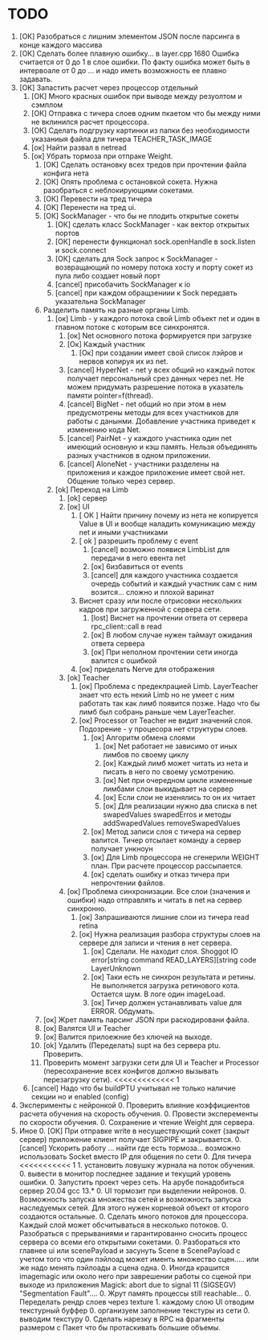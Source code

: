 # TODO

1. [ОК] Разобраться с лишним элементом JSON после парсинга в конце каждого массива
2. [ОК] Сделать более плавную ошибку... в layer.cpp 1680 Ошибка считается от 0 до 1 в слое ошибки. 
   По факту ошибка может быть в интервоале от 0 до ... и надо иметь возможность ее плавно задавать.
3. [OK] Запастить расчет через процессор отдельный
    1. [ОК] Много красных ошибок при выводе между резуолтом и сэмплом
    0. [ОК] Отправка с тичера слоев одним пкаетом что бы между ними не вклинился расчет процессора.
    0. [ОК] Сделать подгрузку картинки из папки без необходимости указаниыя файла для тичера TEACHER_TASK_IMAGE
    0. [ок] Найти развал в netread
    0. [ок] Убрать тормоза при отпраке Weight.
        1. [OK] Сделать остановку всех тредов при прочтении файла конфига нета
        0. [ОК] Опять проблема с остановкой сокета. Нужна разобраться с неблокирующими сокетами.
        0. [ОК] Перевести на тред тичера
        0. [OK] Перенести на тред ui.
        0. [ОК] SockManager - что бы не плодить открытые сокеты
            1. [ОК] сделать класс SockManager - как вектор открытых портов
            0. [ОК] перенести функционал sock.openHandle в sock.listen и sock.connect
            0. [ОК] сделать для Sock запрос к SockManager - возвращающий по номеру 
               потока хосту и порту сокет из пула либо создает новый порт
            0. [cancel] присобачить SockManager к io
            0. [cancel] при каждом обращзениии к Sock передавть указательна SockManager
        0. Разделить память на разные органы Limb.
            1. [ок] Limb - у каждого потока свой Limb объект net и один в главном потоке с которым все синхронятся.
                1. [ок] Net основного потока формируется при загрузке
                0. [Ок] Каждый участник 
                    1. [Ок] при создании имеет свой список лэйров и нервов копируя их из net.
                0. [cancel] HyperNet - net у всех общий но каждый поток получает персональный срез данных через net. 
                   Не можем придумать разрешение потока в указатель памяти pointer=f(thread).
                0. [cancel] BigNet - net общий но при этом в нем предусмотрены методы для всех участников для работы с данынми. 
                   Добавление участника приведет к изменению кода Net.
                0. [cancel] PairNet - у каждого участника один net имеющий основную и кэш память.
                   Нельзя объединять разных участников в одном приложении.
                0. [cancel] AloneNet - участники разделены на приложения и каждое приложение имеет свой нет.
                   Общение только через сервер.
            0. [ok] Переход на Limb 
                1. [оk] сервер
                0. [ок] UI
                    1. [ ОК ] Найти причину почему из нета не копируется Value в UI и вообще наладить комуникацию между net и иными участниками
                    0. [ ok ] разрешить проблему с event
                        1. [cancel] возможно появися LimbList для передачи в него евента net
                        0. [ок] 6избавиться от events
                        0. [cancel] для каждого участника создается очередь событий и каждый участник сам с ним возится... сложно и плохой варинат
                    0. Виснет сразу или после отрисовки нескольких кадров при загруженной с сервера сети.
                        1. [lost] Виснет на прочтении ответа от сервера rpc_client::call в read
                        0. [ок] В любом случае нужен таймаут ожидания ответа сервера
                        0. [ок] При неполном прочтении сети иногда валится с ошибкой
                    0. [ок] приделать Nerve для отображения
                0. [ok] Teacher
                    1. [ок] Проблема с предеклрацией Limb. LayerTeacher знает что есть некий Limb но не умеет с ним работать так как лимб появится позже. Надо что бы лимб был собрань раньше чем LayerTeacher.
                    0. [ок] Processor от Teacher не видит значений слоя. Подозрение - у процесора нет структуры слоев.
                        1. [ок] Алгоритм обмена слоями
                            1. [ок] Net работает не зависимо от иных лимбов по своему циклу
                            0. [ок] Каждый лимб может читать из нета и писать в него по своему усмотрению.
                            0. [ок] Net при очередном цикле измененные лимбами слои выкидывает на сервер
                            0. [ок] Если слои не изенялись то он их читает
                            0. [ок] Для реализации нужно два списка в net swapedValues swapedErros и методы addSwapedValues removeSwapedValues
                        0. [ок] Метод записи слоя с тичера на сервер валится. Тичер отсылает команду а сервер получает ункноун
                        0. [ок] Для Limb процессора не сгенерили WEIGHT план. При расчете процессор рассыпается.
                        0. [ок] сделать ошибку и отказ тичера при непрочтении файлов.
                0. [ок] Проблема синхронизации. Все слои (значения и ошибки) надо отправлять и читать в net на сервер синхронно.
                    1. [ок] Запрашиваются лишние слои из тичера read retina
                    0. [ок] Нужна реализация разбора структуры слоев на сервере для записи и чтения в нет сервера.
                        1. [ок] Сделали.  Не находит слоя. Shoggot IO error[string command READ_LAYERS][string code LayerUnknown 
                        0. [ок] Таки есть не синхрон результата и ретины. Не выполняется загрузка ретинового кота. Остается шум. В логе один imageLoad.
                        0. [ок] Тичер должен устанавливать value для ERROR. Обдумать.
        0. [ок] Жрет память парсинг JSON при раскодировани файла.
        0. [ок] Валятся UI и Teacher
        0. [ок] Валится прилоежние без ключей на выходе.
        0. [ok] Удалить (Переделать) supt на без сервера ptu. Проверить.
        0. Проверить момент загрузки сети для UI и Teacher и Processor (пересохранение всех конфигов должно вызывать перезагрузку сети).   <<<<<<<<<<<<< 1
    0. [cancel] Надо что бы buildPTU учитывал не только наличие секции но и enabled (config)
0. Эксперименты с нейронкой
    0. Проверить влияние коэффициентов  расчета обучения на скорость обучения.
    0. Провести эксперементы по скорости обучения.
    0. Сохранение и чтение Weight для сервера.
0. Иное
    0. [ОК] При отправке write в несуществующий сокет (закрыт сервер) приложение клиент получает SIGPIPE и закрывается. 
    0. [cancel] Ускорить работу ... найти где есть тормоза... возможно использовать Socket вместо IP для общения по сети
    0. Для тичера  <<<<<<<<<<< 1
        1. установить ловушку журнала на поток обучения.
        0. вывести в монитор последнее задание и текущий уровень ошибки.
    0. Запустить проект через сеть. На арубе понадобиться сервер 20.04 gcc 13.*
    0. UI тормозит при выделении нейронов.
    0. Возможность запуска множества сетей и возможность запуска наследуемых сетей. Для этого нужен корневой объект от кторого создаются остальные.
    0. Сделать много потоков для процессора. Каждый слой может обсчитываться в несколько потоков.
    0. Разобраться с прерываниями и гарантированно сносить процесс сервера со всеми его открытыми сокетами.
    0. Разбораться кто главнее ui или scenePayload и засунуть Scene в ScenePayload с учетом того что один пэйлоад может именть множество сцен..... или же надо менять пэйлоады а сцена одна. 
    0. Иногда крашится imagemagic или около него при заврешении работы со сценой при выходе из приложения
       Magick: abort due to signal 11 (SIGSEGV) "Segmentation Fault"....
    0. Жрут память процессы still reachable...
    0. Переделать рендр слоев через texture
        1. каждому слою UI отводим текстурный буффер
        0. организуем заполнение текстуры из сети
        0. выводим текстуру
    0. Сделать нарезку в RPC на фрагменты размером с Пакет что бы протаскивать большие объемы.


